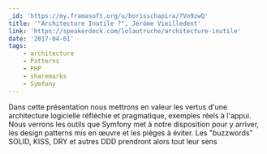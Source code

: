 ```yaml
---
_id: 'https://my.framasoft.org/u/borisschapira/?Vn9zwQ'
title: '"Architecture Inutile ?", Jérôme Vieilledent'
link: 'https://speakerdeck.com/lolautruche/architecture-inutile'
date: '2017-04-01'
tags:
    - architecture
    - Patterns
    - PHP
    - sharemarks
    - Symfony
---
```


<div class="markdown"><p>Dans cette présentation nous mettrons en valeur les vertus d'une architecture logicielle réfléchie et pragmatique, exemples réels à l'appui. Nous verrons les outils que Symfony met à notre disposition pour y arriver, les design patterns mis en œuvre et les pièges à éviter. Les &quot;buzzwords&quot; SOLID, KISS, DRY et autres DDD prendront alors tout leur sens
</p></div>
